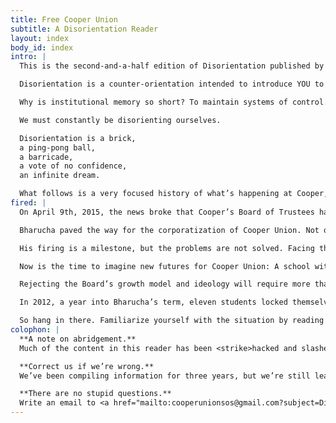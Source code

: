 ```yaml
---
title: Free Cooper Union
subtitle: A Disorientation Reader
layout: index
body_id: index
intro: |  
  This is the second-and-a-half edition of Disorientation published by Free&nbsp;Cooper&nbsp;Union. 

  Disorientation is a counter-orientation intended to introduce YOU to the real story of Cooper’s dense internal politics, as well as larger community issues.

  Why is institutional memory so short? To maintain systems of control. Disorientation is a rejection of the administration’s rewriting of history, the systemic underpinnings of financialized realism, and the way that our communities are strategically disempowered.

  We must constantly be disorienting ourselves.

  Disorientation is a brick,  
  a ping-pong ball,  
  a barricade,  
  a vote of no confidence,  
  an infinite dream.

  What follows is a very focused history of what’s happening at Cooper, and in no way adequately addresses all of the broader intersectional struggles that continue to shape and support our movement. We’d like to acknowledge all of the past and present groundwork, in hopes that we can achieve paradigm shifts together through our continued campaign building.
fired: |
  On April 9th, 2015, the news broke that Cooper’s Board of Trustees had voted to not renew President Jamshed Bharucha’s contract. In effect, he was fired.

  Bharucha paved the way for the corporatization of Cooper Union. Not only has he been incapable of leading the school since day one, but his agenda has thwarted any attempt to uphold the mission of free education to all. 

  His firing is a milestone, but the problems are not solved. Facing the pressures of relentless community activism, a Supreme Court lawsuit, and a New York State investigation, the Board and Administration attempted to save face by throwing each other under every bus rolling down Third Avenue. It backfired on them.

  Now is the time to imagine new futures for Cooper Union: A school with no president. A president whose job is to eliminate the idea of a president. A community empowered to govern itself.

  Rejecting the Board’s growth model and ideology will require more than just getting rid of key players. It will mean developing a model for a debt-free college, to shine bright like a diamond in the middle of a national student debt crisis. 

  In 2012, a year into Bharucha’s term, eleven students locked themselves into a room, demanding the President step down. Here we are three years later. Direct action gets the goods, even if it takes a while.

  So hang in there. Familiarize yourself with the situation by reading this book, and anything else you can get your hands on. Channel your energy and ideas into developing, demanding, and fulfilling a Free Cooper Union. And don’t stop there. We want everything. So can you.
colophon: |  
  **A note on abridgement.**  
  Much of the content in this reader has been <strike>hacked and slashed</strike> edited for brevity. Where we have abridged content, we will provide links to unabridged versions.

  **Correct us if we’re wrong.**  
  We’ve been compiling information for three years, but we’re still learning. We did our best to fact-check before printing, but we’ll do our best to amend inaccuracies.

  **There are no stupid questions.**  
  Write an email to <a href="mailto:cooperunionsos@gmail.com?subject=Disorientation">cooperunionsos@gmail.com</a> and Free Cooper students or alumni will get back to you.
---
```

